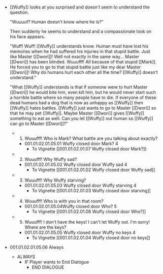 - [[Wuffy]] looks at you surprised and doesn't seem to understand the question.
  
  "Wuuuuf? Human doesn't know where he is?"
  
  Then suddenly he seems to understand and a compassionate look on his face appears.
  
  "Wuff! Wuff! [[Wuffy]] understands know. Human must have lost his memories when he had suffered his injuries in that stupid battle. Just like Master [[Dwori]]! Well not exactly in the same way... Master [[Dwori]] has been blinded. Wuuufff! All because of that stupid [[Mark]]. He forced you to go to that stupid battle just like my dear Master [[Dwori]]! Why do humans hurt each other all the time? [[Wuffy]] doesn't understand." 
  
  "What [[Wuffy]] understands is that if someone were to hurt Master [[Dwori]] he would bite him, even kill him, but he would never start such a horrible battle where so many people have to die. If everyone of these dead humans had a dog that is now as unhappy as [[Wuffy]] then [[Wuffy]] hates battles. [[Wuffy]] just wants to go to Master [[Dwori]] so that he may pet [[Wuffy]]. Maybe Master [[Dwori]] gives [[Wuffy]] something to eat as well. Can you let [[Wuffy]] out human so [[Wuffy]] can go to Master [[Dwori]]?"
	- 1. Wuuufff! Who is Mark? What battle are you talking about exactly?
		- 001.01.02.01.05.01 Wuffy closed door Mark? 4
			- To Vignette [[001.01.02.01.07 Wuffy closed door Mark?]]
	- 2. Wuuufff! Why Wuffy sad?
		- 001.01.02.01.05.02 Wuffy closed door Wuffy sad 4
			- To Vignette [[001.01.02.01.02 Wuffy closed door Wuffy sad]]
	- 3. Wuuufff! Why Wuffy starving?
		- 001.01.02.01.05.03 Wuffy closed door Wuffy starving 4
			- To Vignette [[001.01.02.01.03 Wuffy closed door starving]]
	- 4. Wuuufff! Who is with you in that room?
		- 001.01.02.01.05.04Wuffy closed door Who? 5
			- To Vignette [[001.01.02.01.06 Wuffy closed door Who?]]
	- 5. Wuuufff! I don't have the keys! I can't let Wuffy out. I'm sorry! Where are the keys?
		- 001.01.02.01.05.05 Wuffy closed door Wuffy no keys 4
			- To Vignette [[001.01.02.01.04 Wuffy closed door no keys]]
- 001.01.02.01.05.06 Always
	- ALWAYS
		- IF Player wants to End Dialogue
			- END DIALOGUE